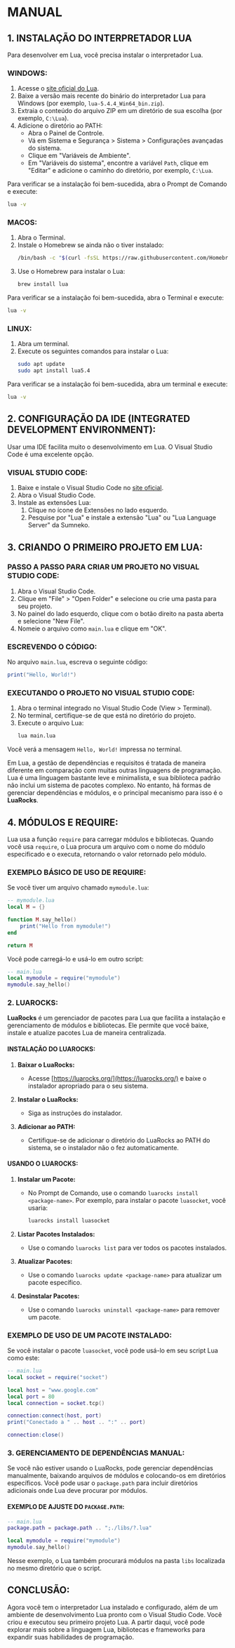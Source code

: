# MANUAL
## 1. INSTALAÇÃO DO INTERPRETADOR LUA
Para desenvolver em Lua, você precisa instalar o interpretador Lua.

### WINDOWS:
1. Acesse o [site oficial do Lua](https://luabinaries.sourceforge.net/download.html).
2. Baixe a versão mais recente do binário do interpretador Lua para Windows (por exemplo, `lua-5.4.4_Win64_bin.zip`).
3. Extraia o conteúdo do arquivo ZIP em um diretório de sua escolha (por exemplo, `C:\Lua`).
4. Adicione o diretório ao PATH:
   - Abra o Painel de Controle.
   - Vá em Sistema e Segurança > Sistema > Configurações avançadas do sistema.
   - Clique em "Variáveis de Ambiente".
   - Em "Variáveis do sistema", encontre a variável `Path`, clique em "Editar" e adicione o caminho do diretório, por exemplo, `C:\Lua`.

Para verificar se a instalação foi bem-sucedida, abra o Prompt de Comando e execute:
```sh
lua -v
```

### MACOS:
1. Abra o Terminal.
2. Instale o Homebrew se ainda não o tiver instalado:
   ```sh
   /bin/bash -c "$(curl -fsSL https://raw.githubusercontent.com/Homebrew/install/HEAD/install.sh)"
   ```
3. Use o Homebrew para instalar o Lua:
   ```sh
   brew install lua
   ```

Para verificar se a instalação foi bem-sucedida, abra o Terminal e execute:
```sh
lua -v
```

### LINUX:
1. Abra um terminal.
2. Execute os seguintes comandos para instalar o Lua:
   ```sh
   sudo apt update
   sudo apt install lua5.4
   ```

Para verificar se a instalação foi bem-sucedida, abra um terminal e execute:
```sh
lua -v
```

## 2. CONFIGURAÇÃO DA IDE (INTEGRATED DEVELOPMENT ENVIRONMENT):
Usar uma IDE facilita muito o desenvolvimento em Lua. O Visual Studio Code é uma excelente opção.

### VISUAL STUDIO CODE:
1. Baixe e instale o Visual Studio Code no [site oficial](https://code.visualstudio.com/).
2. Abra o Visual Studio Code.
3. Instale as extensões Lua:
   1. Clique no ícone de Extensões no lado esquerdo.
   2. Pesquise por "Lua" e instale a extensão "Lua" ou "Lua Language Server" da Sumneko.

## 3. CRIANDO O PRIMEIRO PROJETO EM LUA:
### PASSO A PASSO PARA CRIAR UM PROJETO NO VISUAL STUDIO CODE:
1. Abra o Visual Studio Code.
2. Clique em "File" > "Open Folder" e selecione ou crie uma pasta para seu projeto.
3. No painel do lado esquerdo, clique com o botão direito na pasta aberta e selecione "New File".
4. Nomeie o arquivo como `main.lua` e clique em "OK".

### ESCREVENDO O CÓDIGO:
No arquivo `main.lua`, escreva o seguinte código:
```lua
print("Hello, World!")
```

### EXECUTANDO O PROJETO NO VISUAL STUDIO CODE:
1. Abra o terminal integrado no Visual Studio Code (View > Terminal).
2. No terminal, certifique-se de que está no diretório do projeto.
3. Execute o arquivo Lua:
   ```sh
   lua main.lua
   ```

Você verá a mensagem `Hello, World!` impressa no terminal.


Em Lua, a gestão de dependências e requisitos é tratada de maneira diferente em comparação com muitas outras linguagens de programação. Lua é uma linguagem bastante leve e minimalista, e sua biblioteca padrão não inclui um sistema de pacotes complexo. No entanto, há formas de gerenciar dependências e módulos, e o principal mecanismo para isso é o **LuaRocks**.

## 4. MÓDULOS E REQUIRE:
Lua usa a função `require` para carregar módulos e bibliotecas. Quando você usa `require`, o Lua procura um arquivo com o nome do módulo especificado e o executa, retornando o valor retornado pelo módulo.

### EXEMPLO BÁSICO DE USO DE REQUIRE:
Se você tiver um arquivo chamado `mymodule.lua`:

```lua
-- mymodule.lua
local M = {}

function M.say_hello()
    print("Hello from mymodule!")
end

return M
```

Você pode carregá-lo e usá-lo em outro script:

```lua
-- main.lua
local mymodule = require("mymodule")
mymodule.say_hello()
```

### 2. LUAROCKS:
**LuaRocks** é um gerenciador de pacotes para Lua que facilita a instalação e gerenciamento de módulos e bibliotecas. Ele permite que você baixe, instale e atualize pacotes Lua de maneira centralizada.

#### INSTALAÇÃO DO LUAROCKS:
1. **Baixar o LuaRocks:**
   - Acesse [https://luarocks.org/](https://luarocks.org/) e baixe o instalador apropriado para o seu sistema.

2. **Instalar o LuaRocks:**
   - Siga as instruções do instalador.

3. **Adicionar ao PATH:**
   - Certifique-se de adicionar o diretório do LuaRocks ao PATH do sistema, se o instalador não o fez automaticamente.

#### USANDO O LUAROCKS:
1. **Instalar um Pacote:**
   - No Prompt de Comando, use o comando `luarocks install <package-name>`. Por exemplo, para instalar o pacote `luasocket`, você usaria:
     ```bash
     luarocks install luasocket
     ```

2. **Listar Pacotes Instalados:**
   - Use o comando `luarocks list` para ver todos os pacotes instalados.

3. **Atualizar Pacotes:**
   - Use o comando `luarocks update <package-name>` para atualizar um pacote específico.

4. **Desinstalar Pacotes:**
   - Use o comando `luarocks uninstall <package-name>` para remover um pacote.

### EXEMPLO DE USO DE UM PACOTE INSTALADO:
Se você instalar o pacote `luasocket`, você pode usá-lo em seu script Lua como este:

```lua
-- main.lua
local socket = require("socket")

local host = "www.google.com"
local port = 80
local connection = socket.tcp()

connection:connect(host, port)
print("Conectado a " .. host .. ":" .. port)

connection:close()
```

### 3. GERENCIAMENTO DE DEPENDÊNCIAS MANUAL:
Se você não estiver usando o LuaRocks, pode gerenciar dependências manualmente, baixando arquivos de módulos e colocando-os em diretórios específicos. Você pode usar o `package.path` para incluir diretórios adicionais onde Lua deve procurar por módulos.

#### EXEMPLO DE AJUSTE DO `PACKAGE.PATH`:
```lua
-- main.lua
package.path = package.path .. ";./libs/?.lua"

local mymodule = require("mymodule")
mymodule.say_hello()
```

Nesse exemplo, o Lua também procurará módulos na pasta `libs` localizada no mesmo diretório que o script.

## CONCLUSÃO:
Agora você tem o interpretador Lua instalado e configurado, além de um ambiente de desenvolvimento Lua pronto com o Visual Studio Code. Você criou e executou seu primeiro projeto Lua. A partir daqui, você pode explorar mais sobre a linguagem Lua, bibliotecas e frameworks para expandir suas habilidades de programação.
